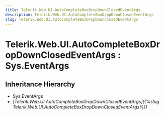 ```yaml
---
title: Telerik.Web.UI.AutoCompleteBoxDropDownClosedEventArgs
description: Telerik.Web.UI.AutoCompleteBoxDropDownClosedEventArgs
slug: Telerik.Web.UI.AutoCompleteBoxDropDownClosedEventArgs
---
```


# Telerik.Web.UI.AutoCompleteBoxDropDownClosedEventArgs : Sys.EventArgs

## Inheritance Hierarchy

* Sys.EventArgs
* *[Telerik.Web.UI.AutoCompleteBoxDropDownClosedEventArgs]({%slug Telerik.Web.UI.AutoCompleteBoxDropDownClosedEventArgs%})*

